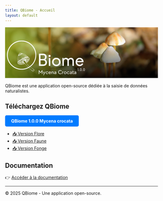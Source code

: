 ```yaml
---
title: QBiome - Accueil
layout: default
---
```


![Bannière](assets/Banniere.png)

QBiome est une application open-source dédiée à la saisie de données naturalistes.

## Téléchargez QBiome

<a href="lien_vers_ton_fichier.zip" style="
  display: inline-block;
  padding: 10px 20px;
  background-color: #007bff;
  color: white;
  text-decoration: none;
  border-radius: 5px;
  font-weight: bold;">
  QBiome 1.0.0 Mycena crocata
</a>

- [📥 Version Flore](#)  
- [📥 Version Faune](#)  
- [📥 Version Fonge](#)  

## Documentation

👉 [Accéder à la documentation](#)

---

© 2025 QBiome - Une application open-source.
